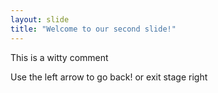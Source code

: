```yaml
---
layout: slide
title: "Welcome to our second slide!"
---
```

This is a witty comment

Use the left arrow to go back! or exit stage right
